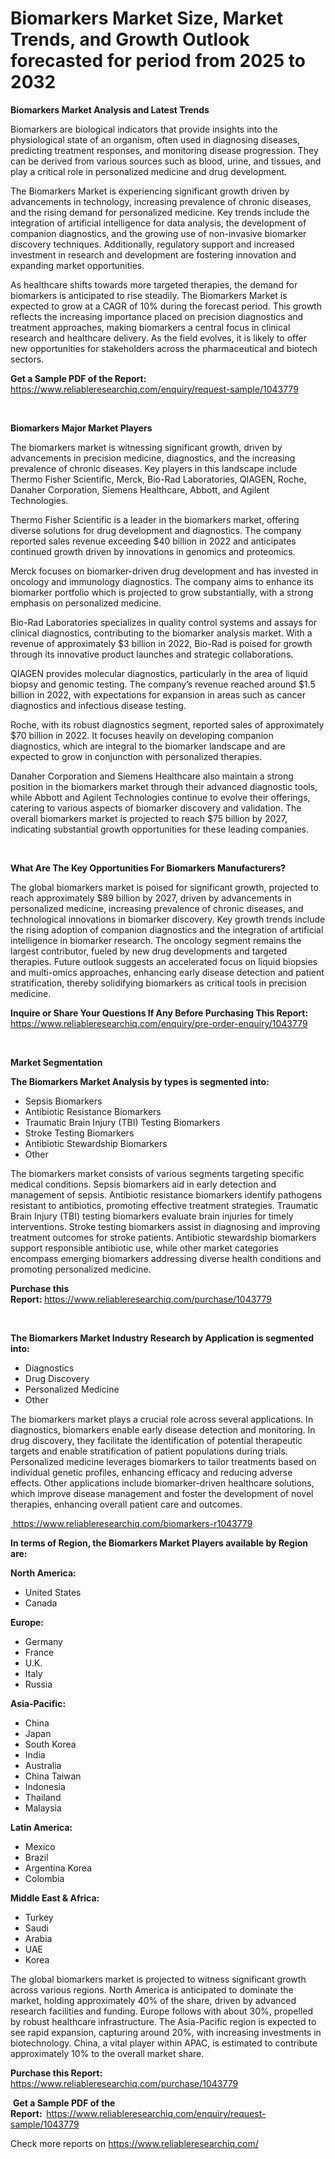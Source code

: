 <p><h1>Biomarkers Market Size, Market Trends, and Growth Outlook forecasted for period from 2025 to 2032</h1></p><p><strong>Biomarkers Market Analysis and Latest Trends</strong></p>
<p><p>Biomarkers are biological indicators that provide insights into the physiological state of an organism, often used in diagnosing diseases, predicting treatment responses, and monitoring disease progression. They can be derived from various sources such as blood, urine, and tissues, and play a critical role in personalized medicine and drug development.</p><p>The Biomarkers Market is experiencing significant growth driven by advancements in technology, increasing prevalence of chronic diseases, and the rising demand for personalized medicine. Key trends include the integration of artificial intelligence for data analysis, the development of companion diagnostics, and the growing use of non-invasive biomarker discovery techniques. Additionally, regulatory support and increased investment in research and development are fostering innovation and expanding market opportunities.</p><p>As healthcare shifts towards more targeted therapies, the demand for biomarkers is anticipated to rise steadily. The Biomarkers Market is expected to grow at a CAGR of 10% during the forecast period. This growth reflects the increasing importance placed on precision diagnostics and treatment approaches, making biomarkers a central focus in clinical research and healthcare delivery. As the field evolves, it is likely to offer new opportunities for stakeholders across the pharmaceutical and biotech sectors.</p></p>
<p><strong>Get a Sample PDF of the Report:&nbsp;</strong> <a href="https://www.reliableresearchiq.com/enquiry/request-sample/1043779?utm_campaign=120&utm_medium=2&utm_source=Github&utm_content=ia&utm_term=03032025&utm_id=biomarkers">https://www.reliableresearchiq.com/enquiry/request-sample/1043779</a></p>
<p>&nbsp;</p>
<p><strong>Biomarkers Major Market Players</strong></p>
<p><p>The biomarkers market is witnessing significant growth, driven by advancements in precision medicine, diagnostics, and the increasing prevalence of chronic diseases. Key players in this landscape include Thermo Fisher Scientific, Merck, Bio-Rad Laboratories, QIAGEN, Roche, Danaher Corporation, Siemens Healthcare, Abbott, and Agilent Technologies.</p><p>Thermo Fisher Scientific is a leader in the biomarkers market, offering diverse solutions for drug development and diagnostics. The company reported sales revenue exceeding $40 billion in 2022 and anticipates continued growth driven by innovations in genomics and proteomics.</p><p>Merck focuses on biomarker-driven drug development and has invested in oncology and immunology diagnostics. The company aims to enhance its biomarker portfolio which is projected to grow substantially, with a strong emphasis on personalized medicine.</p><p>Bio-Rad Laboratories specializes in quality control systems and assays for clinical diagnostics, contributing to the biomarker analysis market. With a revenue of approximately $3 billion in 2022, Bio-Rad is poised for growth through its innovative product launches and strategic collaborations.</p><p>QIAGEN provides molecular diagnostics, particularly in the area of liquid biopsy and genomic testing. The company’s revenue reached around $1.5 billion in 2022, with expectations for expansion in areas such as cancer diagnostics and infectious disease testing.</p><p>Roche, with its robust diagnostics segment, reported sales of approximately $70 billion in 2022. It focuses heavily on developing companion diagnostics, which are integral to the biomarker landscape and are expected to grow in conjunction with personalized therapies.</p><p>Danaher Corporation and Siemens Healthcare also maintain a strong position in the biomarkers market through their advanced diagnostic tools, while Abbott and Agilent Technologies continue to evolve their offerings, catering to various aspects of biomarker discovery and validation. The overall biomarkers market is projected to reach $75 billion by 2027, indicating substantial growth opportunities for these leading companies.</p></p>
<p>&nbsp;</p>
<p><strong>What Are The Key Opportunities For Biomarkers Manufacturers?</strong></p>
<p><p>The global biomarkers market is poised for significant growth, projected to reach approximately $89 billion by 2027, driven by advancements in personalized medicine, increasing prevalence of chronic diseases, and technological innovations in biomarker discovery. Key growth trends include the rising adoption of companion diagnostics and the integration of artificial intelligence in biomarker research. The oncology segment remains the largest contributor, fueled by new drug developments and targeted therapies. Future outlook suggests an accelerated focus on liquid biopsies and multi-omics approaches, enhancing early disease detection and patient stratification, thereby solidifying biomarkers as critical tools in precision medicine.</p></p>
<p><strong>Inquire or Share Your Questions If Any Before Purchasing This Report:</strong> <a href="https://www.reliableresearchiq.com/enquiry/pre-order-enquiry/1043779?utm_campaign=120&utm_medium=2&utm_source=Github&utm_content=ia&utm_term=03032025&utm_id=biomarkers">https://www.reliableresearchiq.com/enquiry/pre-order-enquiry/1043779</a></p>
<p>&nbsp;</p>
<p><strong>Market Segmentation</strong></p>
<p><strong>The Biomarkers Market Analysis by types is segmented into:</strong></p>
<p><ul><li>Sepsis Biomarkers</li><li>Antibiotic Resistance Biomarkers</li><li>Traumatic Brain Injury (TBI) Testing Biomarkers</li><li>Stroke Testing Biomarkers</li><li>Antibiotic Stewardship Biomarkers</li><li>Other</li></ul></p>
<p><p>The biomarkers market consists of various segments targeting specific medical conditions. Sepsis biomarkers aid in early detection and management of sepsis. Antibiotic resistance biomarkers identify pathogens resistant to antibiotics, promoting effective treatment strategies. Traumatic Brain Injury (TBI) testing biomarkers evaluate brain injuries for timely interventions. Stroke testing biomarkers assist in diagnosing and improving treatment outcomes for stroke patients. Antibiotic stewardship biomarkers support responsible antibiotic use, while other market categories encompass emerging biomarkers addressing diverse health conditions and promoting personalized medicine.</p></p>
<p><strong>Purchase this Report:&nbsp;</strong><a href="https://www.reliableresearchiq.com/purchase/1043779?utm_campaign=120&utm_medium=2&utm_source=Github&utm_content=ia&utm_term=03032025&utm_id=biomarkers">https://www.reliableresearchiq.com/purchase/1043779</a></p>
<p>&nbsp;</p>
<p><strong>The Biomarkers Market Industry Research by Application is segmented into:</strong></p>
<p><ul><li>Diagnostics</li><li>Drug Discovery</li><li>Personalized Medicine</li><li>Other</li></ul></p>
<p><p>The biomarkers market plays a crucial role across several applications. In diagnostics, biomarkers enable early disease detection and monitoring. In drug discovery, they facilitate the identification of potential therapeutic targets and enable stratification of patient populations during trials. Personalized medicine leverages biomarkers to tailor treatments based on individual genetic profiles, enhancing efficacy and reducing adverse effects. Other applications include biomarker-driven healthcare solutions, which improve disease management and foster the development of novel therapies, enhancing overall patient care and outcomes.</p></p>
<p><a href="https://www.reliableresearchiq.com/biomarkers-r1043779?utm_campaign=120&utm_medium=2&utm_source=Github&utm_content=ia&utm_term=03032025&utm_id=biomarkers">&nbsp;https://www.reliableresearchiq.com/biomarkers-r1043779</a></p>
<p><strong>In terms of Region, the Biomarkers Market Players available by Region are:</strong></p>
<p>
    <p> <strong> North America: </strong>
        <ul>
            <li>United States</li>
            <li>Canada</li>
        </ul>
        </p> 
    <p> <strong> Europe: </strong>
        <ul>
            <li>Germany</li>
            <li>France</li>
            <li>U.K.</li>
            <li>Italy</li>
            <li>Russia</li>
        </ul>
        </p> 
    <p> <strong> Asia-Pacific: </strong>
        <ul>
            <li>China</li>
            <li>Japan</li>
            <li>South Korea</li>
            <li>India</li>
            <li>Australia</li>
            <li>China Taiwan</li>
            <li>Indonesia</li>
            <li>Thailand</li>
            <li>Malaysia</li>
        </ul>
        </p> 
    <p> <strong> Latin America: </strong>
        <ul>
            <li>Mexico</li>
            <li>Brazil</li>
            <li>Argentina Korea</li>
            <li>Colombia</li>
        </ul>
        </p> 
    <p> <strong> Middle East & Africa: </strong>
        <ul>
            <li>Turkey</li>
            <li>Saudi</li>
            <li>Arabia</li>
            <li>UAE</li>
            <li>Korea</li>
        </ul>
    </p>
    </p>
<p><p>The global biomarkers market is projected to witness significant growth across various regions. North America is anticipated to dominate the market, holding approximately 40% of the share, driven by advanced research facilities and funding. Europe follows with about 30%, propelled by robust healthcare infrastructure. The Asia-Pacific region is expected to see rapid expansion, capturing around 20%, with increasing investments in biotechnology. China, a vital player within APAC, is estimated to contribute approximately 10% to the overall market share.</p></p>
<p><strong>Purchase this Report: </strong><a href="https://www.reliableresearchiq.com/purchase/1043779?utm_campaign=120&utm_medium=2&utm_source=Github&utm_content=ia&utm_term=03032025&utm_id=biomarkers">https://www.reliableresearchiq.com/purchase/1043779</a></p>
<p>&nbsp;<strong>Get a Sample PDF of the Report:&nbsp;&nbsp;</strong><a href="https://www.reliableresearchiq.com/enquiry/request-sample/1043779?utm_campaign=120&utm_medium=2&utm_source=Github&utm_content=ia&utm_term=03032025&utm_id=biomarkers">https://www.reliableresearchiq.com/enquiry/request-sample/1043779</a></p>
<p><strong></strong></p>
<p>Check more reports on <a href="https://www.reliableresearchiq.com/?utm_campaign=120&utm_medium=2&utm_source=Github&utm_content=ia&utm_term=03032025&utm_id=biomarkers">https://www.reliableresearchiq.com/</a></p>